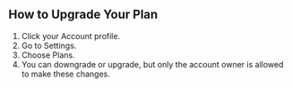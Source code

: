 ## How to Upgrade Your Plan

1. Click your Account profile.
2. Go to Settings.
3. Choose Plans.
4. You can downgrade or upgrade, but only the account owner is allowed to make these changes.
